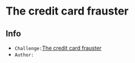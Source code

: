 # The credit card frauster

## Info

- `Challenge:`[The credit card frauster](https://ctflearn.com/challenge/970)
- `Author:` 

